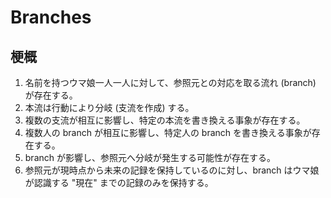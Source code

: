 # Branches

## 梗概

1. 名前を持つウマ娘一人一人に対して、参照元との対応を取る流れ (branch) が存在する。
2. 本流は行動により分岐 (支流を作成) する。
3. 複数の支流が相互に影響し、特定の本流を書き換える事象が存在する。
4. 複数人の branch が相互に影響し、特定人の branch を書き換える事象が存在する。
5. branch が影響し、参照元へ分岐が発生する可能性が存在する。
6. 参照元が現時点から未来の記録を保持しているのに対し、branch はウマ娘が認識する "現在" までの記録のみを保持する。
